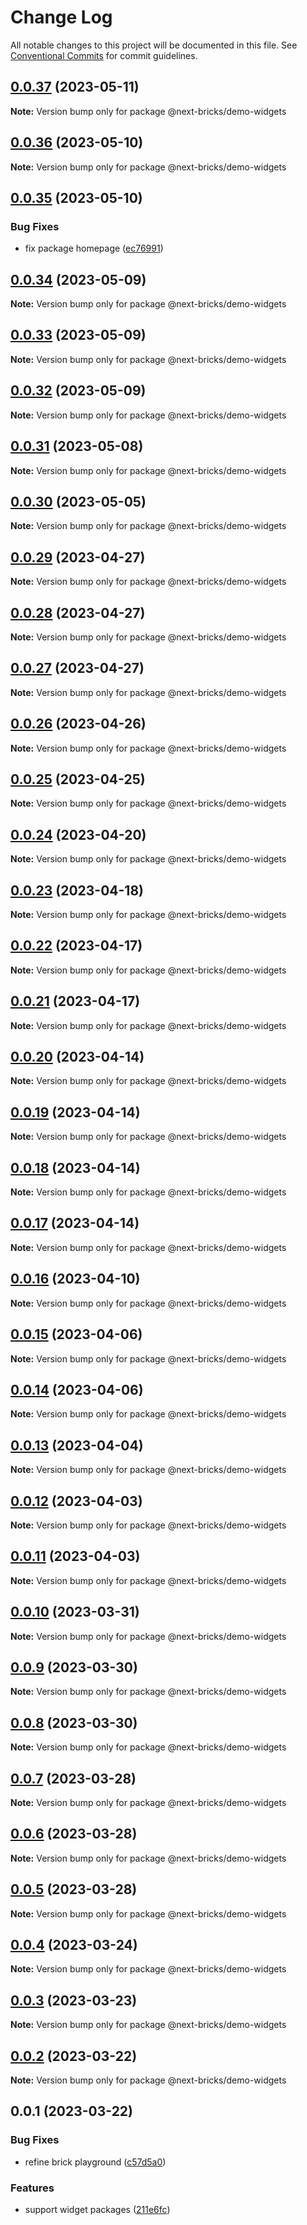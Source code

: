 # Change Log

All notable changes to this project will be documented in this file.
See [Conventional Commits](https://conventionalcommits.org) for commit guidelines.

## [0.0.37](https://github.com/easyops-cn/next-core/compare/@next-bricks/demo-widgets@0.0.36...@next-bricks/demo-widgets@0.0.37) (2023-05-11)

**Note:** Version bump only for package @next-bricks/demo-widgets





## [0.0.36](https://github.com/easyops-cn/next-core/compare/@next-bricks/demo-widgets@0.0.35...@next-bricks/demo-widgets@0.0.36) (2023-05-10)

**Note:** Version bump only for package @next-bricks/demo-widgets





## [0.0.35](https://github.com/easyops-cn/next-core/compare/@next-bricks/demo-widgets@0.0.34...@next-bricks/demo-widgets@0.0.35) (2023-05-10)


### Bug Fixes

* fix package homepage ([ec76991](https://github.com/easyops-cn/next-core/commit/ec76991f1b55bebbced980f43e788070e6d4f2f7))





## [0.0.34](https://github.com/easyops-cn/next-core/compare/@next-bricks/demo-widgets@0.0.33...@next-bricks/demo-widgets@0.0.34) (2023-05-09)

**Note:** Version bump only for package @next-bricks/demo-widgets





## [0.0.33](https://github.com/easyops-cn/next-core/compare/@next-bricks/demo-widgets@0.0.32...@next-bricks/demo-widgets@0.0.33) (2023-05-09)

**Note:** Version bump only for package @next-bricks/demo-widgets





## [0.0.32](https://github.com/easyops-cn/next-core/compare/@next-bricks/demo-widgets@0.0.31...@next-bricks/demo-widgets@0.0.32) (2023-05-09)

**Note:** Version bump only for package @next-bricks/demo-widgets





## [0.0.31](https://github.com/easyops-cn/next-core/compare/@next-bricks/demo-widgets@0.0.30...@next-bricks/demo-widgets@0.0.31) (2023-05-08)

**Note:** Version bump only for package @next-bricks/demo-widgets





## [0.0.30](https://github.com/easyops-cn/next-core/compare/@next-bricks/demo-widgets@0.0.29...@next-bricks/demo-widgets@0.0.30) (2023-05-05)

**Note:** Version bump only for package @next-bricks/demo-widgets





## [0.0.29](https://github.com/easyops-cn/next-core/compare/@next-bricks/demo-widgets@0.0.28...@next-bricks/demo-widgets@0.0.29) (2023-04-27)

**Note:** Version bump only for package @next-bricks/demo-widgets





## [0.0.28](https://github.com/easyops-cn/next-core/compare/@next-bricks/demo-widgets@0.0.27...@next-bricks/demo-widgets@0.0.28) (2023-04-27)

**Note:** Version bump only for package @next-bricks/demo-widgets





## [0.0.27](https://github.com/easyops-cn/next-core/compare/@next-bricks/demo-widgets@0.0.26...@next-bricks/demo-widgets@0.0.27) (2023-04-27)

**Note:** Version bump only for package @next-bricks/demo-widgets





## [0.0.26](https://github.com/easyops-cn/next-core/compare/@next-bricks/demo-widgets@0.0.25...@next-bricks/demo-widgets@0.0.26) (2023-04-26)

**Note:** Version bump only for package @next-bricks/demo-widgets





## [0.0.25](https://github.com/easyops-cn/next-core/compare/@next-bricks/demo-widgets@0.0.24...@next-bricks/demo-widgets@0.0.25) (2023-04-25)

**Note:** Version bump only for package @next-bricks/demo-widgets





## [0.0.24](https://github.com/easyops-cn/next-core/compare/@next-bricks/demo-widgets@0.0.23...@next-bricks/demo-widgets@0.0.24) (2023-04-20)

**Note:** Version bump only for package @next-bricks/demo-widgets





## [0.0.23](https://github.com/easyops-cn/next-core/compare/@next-bricks/demo-widgets@0.0.22...@next-bricks/demo-widgets@0.0.23) (2023-04-18)

**Note:** Version bump only for package @next-bricks/demo-widgets





## [0.0.22](https://github.com/easyops-cn/next-core/compare/@next-bricks/demo-widgets@0.0.21...@next-bricks/demo-widgets@0.0.22) (2023-04-17)

**Note:** Version bump only for package @next-bricks/demo-widgets





## [0.0.21](https://github.com/easyops-cn/next-core/compare/@next-bricks/demo-widgets@0.0.20...@next-bricks/demo-widgets@0.0.21) (2023-04-17)

**Note:** Version bump only for package @next-bricks/demo-widgets





## [0.0.20](https://github.com/easyops-cn/next-core/compare/@next-bricks/demo-widgets@0.0.19...@next-bricks/demo-widgets@0.0.20) (2023-04-14)

**Note:** Version bump only for package @next-bricks/demo-widgets





## [0.0.19](https://github.com/easyops-cn/next-core/compare/@next-bricks/demo-widgets@0.0.18...@next-bricks/demo-widgets@0.0.19) (2023-04-14)

**Note:** Version bump only for package @next-bricks/demo-widgets





## [0.0.18](https://github.com/easyops-cn/next-core/compare/@next-bricks/demo-widgets@0.0.17...@next-bricks/demo-widgets@0.0.18) (2023-04-14)

**Note:** Version bump only for package @next-bricks/demo-widgets





## [0.0.17](https://github.com/easyops-cn/next-core/compare/@next-bricks/demo-widgets@0.0.16...@next-bricks/demo-widgets@0.0.17) (2023-04-14)

**Note:** Version bump only for package @next-bricks/demo-widgets





## [0.0.16](https://github.com/easyops-cn/next-core/compare/@next-bricks/demo-widgets@0.0.15...@next-bricks/demo-widgets@0.0.16) (2023-04-10)

**Note:** Version bump only for package @next-bricks/demo-widgets





## [0.0.15](https://github.com/easyops-cn/next-core/compare/@next-bricks/demo-widgets@0.0.14...@next-bricks/demo-widgets@0.0.15) (2023-04-06)

**Note:** Version bump only for package @next-bricks/demo-widgets

## [0.0.14](https://github.com/easyops-cn/next-core/compare/@next-bricks/demo-widgets@0.0.13...@next-bricks/demo-widgets@0.0.14) (2023-04-06)

**Note:** Version bump only for package @next-bricks/demo-widgets

## [0.0.13](https://github.com/easyops-cn/next-core/compare/@next-bricks/demo-widgets@0.0.12...@next-bricks/demo-widgets@0.0.13) (2023-04-04)

**Note:** Version bump only for package @next-bricks/demo-widgets

## [0.0.12](https://github.com/easyops-cn/next-core/compare/@next-bricks/demo-widgets@0.0.11...@next-bricks/demo-widgets@0.0.12) (2023-04-03)

**Note:** Version bump only for package @next-bricks/demo-widgets

## [0.0.11](https://github.com/easyops-cn/next-core/compare/@next-bricks/demo-widgets@0.0.10...@next-bricks/demo-widgets@0.0.11) (2023-04-03)

**Note:** Version bump only for package @next-bricks/demo-widgets

## [0.0.10](https://github.com/easyops-cn/next-core/compare/@next-bricks/demo-widgets@0.0.9...@next-bricks/demo-widgets@0.0.10) (2023-03-31)

**Note:** Version bump only for package @next-bricks/demo-widgets

## [0.0.9](https://github.com/easyops-cn/next-core/compare/@next-bricks/demo-widgets@0.0.8...@next-bricks/demo-widgets@0.0.9) (2023-03-30)

**Note:** Version bump only for package @next-bricks/demo-widgets

## [0.0.8](https://github.com/easyops-cn/next-core/compare/@next-bricks/demo-widgets@0.0.7...@next-bricks/demo-widgets@0.0.8) (2023-03-30)

**Note:** Version bump only for package @next-bricks/demo-widgets

## [0.0.7](https://github.com/easyops-cn/next-core/compare/@next-bricks/demo-widgets@0.0.6...@next-bricks/demo-widgets@0.0.7) (2023-03-28)

**Note:** Version bump only for package @next-bricks/demo-widgets

## [0.0.6](https://github.com/easyops-cn/next-core/compare/@next-bricks/demo-widgets@0.0.5...@next-bricks/demo-widgets@0.0.6) (2023-03-28)

**Note:** Version bump only for package @next-bricks/demo-widgets

## [0.0.5](https://github.com/easyops-cn/next-core/compare/@next-bricks/demo-widgets@0.0.4...@next-bricks/demo-widgets@0.0.5) (2023-03-28)

**Note:** Version bump only for package @next-bricks/demo-widgets

## [0.0.4](https://github.com/easyops-cn/next-core/compare/@next-bricks/demo-widgets@0.0.3...@next-bricks/demo-widgets@0.0.4) (2023-03-24)

**Note:** Version bump only for package @next-bricks/demo-widgets

## [0.0.3](https://github.com/easyops-cn/next-core/compare/@next-bricks/demo-widgets@0.0.2...@next-bricks/demo-widgets@0.0.3) (2023-03-23)

**Note:** Version bump only for package @next-bricks/demo-widgets

## [0.0.2](https://github.com/easyops-cn/next-core/compare/@next-bricks/demo-widgets@0.0.1...@next-bricks/demo-widgets@0.0.2) (2023-03-22)

**Note:** Version bump only for package @next-bricks/demo-widgets

## 0.0.1 (2023-03-22)

### Bug Fixes

- refine brick playground ([c57d5a0](https://github.com/easyops-cn/next-core/commit/c57d5a049bd9aa2bc2058cdbed6ee3d880787652))

### Features

- support widget packages ([211e6fc](https://github.com/easyops-cn/next-core/commit/211e6fca509e6885df33c6ec672b01edd71a773b))
